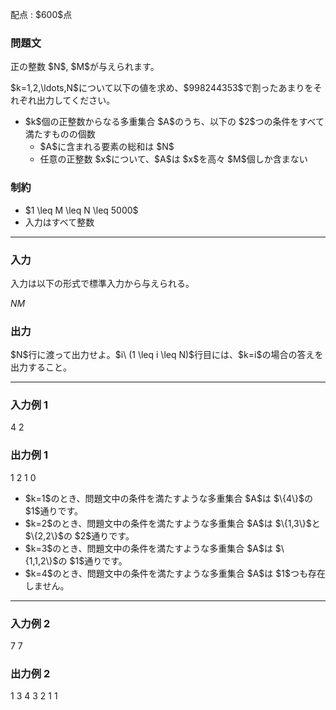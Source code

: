 
<div>

<span>

<span>

<p>
配点 : $600$点
</p>

<div>

<section>

### **問題文**

<p>
正の整数 $N$, $M$が与えられます。
</p>

<p>
$k=1,2,\ldots,N$について以下の値を求め、$998244353$で割ったあまりをそれぞれ出力してください。
</p>

<ul>

<li>
$k$個の正整数からなる多重集合 $A$のうち、以下の $2$つの条件をすべて満たすものの個数
<ul>

<li>
$A$に含まれる要素の総和は $N$
</li>

<li>
任意の正整数 $x$について、$A$は $x$を高々 $M$個しか含まない
</li>

</ul>

</li>

</ul>

</section>

</div>

<div>

<section>

### **制約**

<ul>

<li>
$1 \leq M \leq N \leq 5000$
</li>

<li>
入力はすべて整数
</li>

</ul>

</section>

</div>

---

<div>

<div>

<section>

### **入力**

<p>
入力は以下の形式で標準入力から与えられる。
</p>

<div>

$N$$M$
</div>

</section>

</div>

<div>

<section>

### **出力**

<p>
$N$行に渡って出力せよ。$i\ (1 \leq i \leq N)$行目には、$k=i$の場合の答えを出力すること。
</p>

</section>

</div>

</div>

---

<div>

<section>

### **入力例 1**

<div>

4 2

</div>

</section>

</div>

<div>

<section>

### **出力例 1**

<div>

1
2
1
0

</div>

<ul>

<li>
$k=1$のとき、問題文中の条件を満たすような多重集合 $A$は $\{4\}$の $1$通りです。
</li>

<li>
$k=2$のとき、問題文中の条件を満たすような多重集合 $A$は $\{1,3\}$と $\{2,2\}$の $2$通りです。
</li>

<li>
$k=3$のとき、問題文中の条件を満たすような多重集合 $A$は $\{1,1,2\}$の $1$通りです。
</li>

<li>
$k=4$のとき、問題文中の条件を満たすような多重集合 $A$は $1$つも存在しません。
</li>

</ul>

</section>

</div>

---

<div>

<section>

### **入力例 2**

<div>

7 7

</div>

</section>

</div>

<div>

<section>

### **出力例 2**

<div>

1
3
4
3
2
1
1

</div>

</section>

</div>

</span>

</span>

</div>
